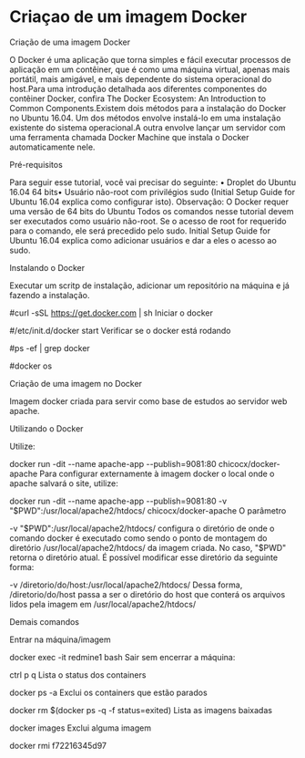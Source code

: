 # Criaçao  de um imagem Docker

Criação de uma imagem  Docker

O Docker é uma aplicação que torna simples e fácil executar processos de aplicação em um contêiner, que é como uma máquina virtual, apenas mais portátil, mais amigável, e mais dependente do sistema operacional do host.Para uma introdução detalhada aos diferentes componentes do contêiner Docker, confira The Docker Ecosystem: An Introduction to Common Components.Existem dois métodos para a instalação do Docker no Ubuntu 16.04. Um dos métodos envolve instalá-lo em uma instalação existente do sistema operacional.A outra envolve lançar um servidor com uma ferramenta chamada Docker Machine que instala o Docker automaticamente nele.

Pré-requisitos

Para seguir esse tutorial, você vai precisar do seguinte: • Droplet do Ubuntu 16.04 64 bits• Usuário não-root com privilégios sudo (Initial Setup Guide for Ubuntu 16.04 explica como configurar isto). Observação: O Docker requer uma versão de 64 bits do Ubuntu Todos os comandos nesse tutorial devem ser executados como usuário não-root. Se o acesso de root for requerido para o comando, ele será precedido pelo sudo. Initial Setup Guide for Ubuntu 16.04 explica como adicionar usuários e dar a eles o acesso ao sudo.


Instalando o Docker

Executar um scritp de instalação, adicionar um repositório na máquina e já fazendo a instalação.

#curl -sSL https://get.docker.com | sh
Iniciar o docker

#/etc/init.d/docker start
Verificar se o docker está rodando

#ps -ef | grep docker

#docker os

Criação de uma imagem no Docker

Imagem docker criada para servir como base de estudos ao servidor web apache.

Utilizando o Docker

Utilize:

docker run -dit --name apache-app --publish=9081:80 chicocx/docker-apache
Para configurar externamente à imagem docker o local onde o apache salvará o site, utilize:

docker run -dit --name apache-app --publish=9081:80 -v "$PWD":/usr/local/apache2/htdocs/ chicocx/docker-apache
O parâmetro

-v "$PWD":/usr/local/apache2/htdocs/
configura o diretório de onde o comando docker é executado como sendo o ponto de montagem do diretório /usr/local/apache2/htdocs/ da imagem criada. No caso, "$PWD" retorna o diretório atual.
É possível modificar esse diretório da seguinte forma:

-v /diretorio/do/host:/usr/local/apache2/htdocs/
Dessa forma, /diretorio/do/host passa a ser o diretório do host que conterá os arquivos lidos pela imagem em /usr/local/apache2/htdocs/

Demais comandos

Entrar na máquina/imagem

docker exec -it redmine1 bash
Sair sem encerrar a máquina:

ctrl p q
Lista o status dos containers

docker ps -a
Exclui os containers que estão parados

docker rm $(docker ps -q -f status=exited)
Lista as imagens baixadas

docker images
Exclui alguma imagem

docker rmi f72216345d97



